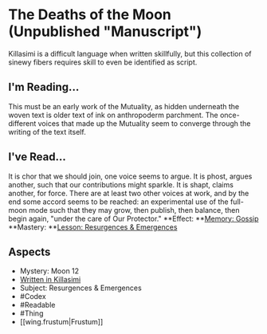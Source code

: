 # The Deaths of the Moon (Unpublished "Manuscript")
Killasimi is a difficult language when written skillfully, but this collection of sinewy fibers requires skill to even be identified as script.
## I'm Reading...
This must be an early work of the Mutuality, as hidden underneath the woven text is older text of ink on anthropoderm parchment. The once-different voices that made up the Mutuality seem to converge through the writing of the text itself.
## I've Read...
It is chor that we should join, one voice seems to argue. It is phost, argues another, such that our contributions might sparkle. It is shapt, claims another, for force. There are at least two other voices at work, and by the end some accord seems to be reached: an experimental use of the full-moon mode such that they may grow, then publish, then balance, then begin again, "under the care of Our Protector."
**Effect: **[Memory: Gossip](https://uadaf.theevilroot.xyz/rowenarium/element/mem.gossip)
**Mastery: **[Lesson: Resurgences & Emergences](https://uadaf.theevilroot.xyz/rowenarium/element/x.resurgences.emergences)
## Aspects
- Mystery: Moon 12
- [Written in Killasimi](https://uadaf.theevilroot.xyz/rowenarium/element/w.killasimi)
- Subject: Resurgences & Emergences
- #Codex
- #Readable
- #Thing
- [[wing.frustum|Frustum]]